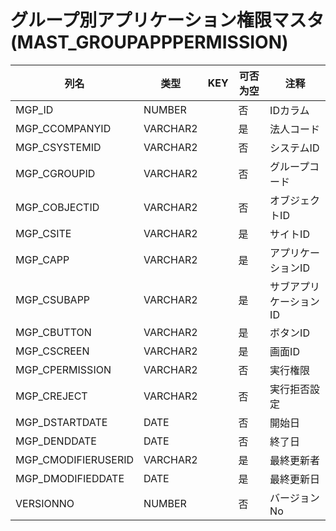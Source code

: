 # グループ別アプリケーション権限マスタ(MAST_GROUPAPPPERMISSION)
| 列名   | 类型   | KEY  | 可否为空 | 注释   |
| ---- | ---- | ---- | ---- | ---- |
|MGP_ID|NUMBER||否|IDカラム|
|MGP_CCOMPANYID|VARCHAR2||是|法人コード|
|MGP_CSYSTEMID|VARCHAR2||否|システムID|
|MGP_CGROUPID|VARCHAR2||否|グループコード|
|MGP_COBJECTID|VARCHAR2||否|オブジェクトID|
|MGP_CSITE|VARCHAR2||是|サイトID|
|MGP_CAPP|VARCHAR2||是|アプリケーションID|
|MGP_CSUBAPP|VARCHAR2||是|サブアプリケーションID|
|MGP_CBUTTON|VARCHAR2||是|ボタンID|
|MGP_CSCREEN|VARCHAR2||是|画面ID|
|MGP_CPERMISSION|VARCHAR2||否|実行権限|
|MGP_CREJECT|VARCHAR2||否|実行拒否設定|
|MGP_DSTARTDATE|DATE||否|開始日|
|MGP_DENDDATE|DATE||否|終了日|
|MGP_CMODIFIERUSERID|VARCHAR2||是|最終更新者|
|MGP_DMODIFIEDDATE|DATE||是|最終更新日|
|VERSIONNO|NUMBER||否|バージョンNo|
